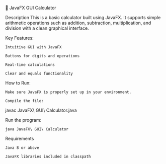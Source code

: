 🧮 JavaFX GUI Calculator

Description
This is a basic calculator built using JavaFX. It supports simple arithmetic operations such as addition, subtraction, multiplication, and division with a clean graphical interface.

Key Features:

    Intuitive GUI with JavaFX

    Buttons for digits and operations

    Real-time calculations

    Clear and equals functionality

How to Run:

    Make sure JavaFX is properly set up in your environment.

    Compile the file:

javac JavaFX\ GUI\ Calculator.java

Run the program:

    java JavaFX\ GUI\ Calculator

Requirements

    Java 8 or above

    JavaFX libraries included in classpath

